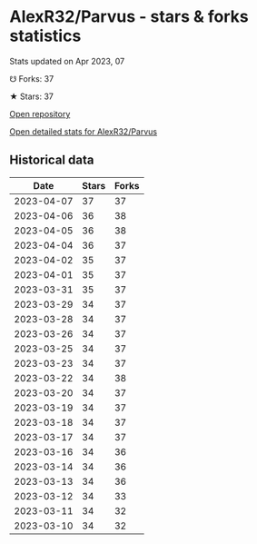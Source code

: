 # AlexR32/Parvus - stars & forks statistics

Stats updated on Apr 2023, 07

☋ Forks: 37

★ Stars: 37

[Open repository](https://github.com/AlexR32/Parvus)

[Open detailed stats for AlexR32/Parvus](https://reviewgithub.com/rep/AlexR32/Parvus)

## Historical data
| Date | Stars | Forks |
|------|-------|-------|
| 2023-04-07 | 37 | 37 | 
| 2023-04-06 | 36 | 38 | 
| 2023-04-05 | 36 | 38 | 
| 2023-04-04 | 36 | 37 | 
| 2023-04-02 | 35 | 37 | 
| 2023-04-01 | 35 | 37 | 
| 2023-03-31 | 35 | 37 | 
| 2023-03-29 | 34 | 37 | 
| 2023-03-28 | 34 | 37 | 
| 2023-03-26 | 34 | 37 | 
| 2023-03-25 | 34 | 37 | 
| 2023-03-23 | 34 | 37 | 
| 2023-03-22 | 34 | 38 | 
| 2023-03-20 | 34 | 37 | 
| 2023-03-19 | 34 | 37 | 
| 2023-03-18 | 34 | 37 | 
| 2023-03-17 | 34 | 37 | 
| 2023-03-16 | 34 | 36 | 
| 2023-03-14 | 34 | 36 | 
| 2023-03-13 | 34 | 36 | 
| 2023-03-12 | 34 | 33 | 
| 2023-03-11 | 34 | 32 | 
| 2023-03-10 | 34 | 32 | 

